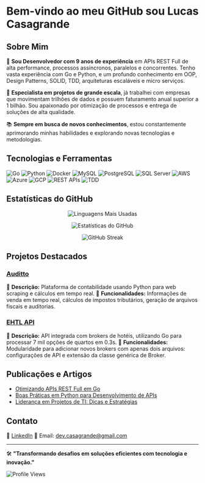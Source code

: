 # Bem-vindo ao meu GitHub sou Lucas Casagrande

## Sobre Mim

🎯 **Sou Desenvolvedor com 9 anos de experiência** em APIs REST Full de alta performance, processos assíncronos, paralelos e concorrentes. Tenho vasta experiência com Go e Python, e um profundo conhecimento em OOP, Design Patterns, SOLID, TDD, arquiteturas escaláveis e micro serviços.

🚀 **Especialista em projetos de grande escala**, já trabalhei com empresas que movimentam trilhões de dados e possuem faturamento anual superior a 1 bilhão. Sou apaixonado por otimização de processos e entrega de soluções de alta qualidade.

📚 **Sempre em busca de novos conhecimentos**, estou constantemente aprimorando minhas habilidades e explorando novas tecnologias e metodologias.

## Tecnologias e Ferramentas

![Go](https://img.shields.io/badge/Go-00ADD8?style=for-the-badge&logo=go&logoColor=white)
![Python](https://img.shields.io/badge/Python-3776AB?style=for-the-badge&logo=python&logoColor=white)
![Docker](https://img.shields.io/badge/Docker-2496ED?style=for-the-badge&logo=docker&logoColor=white)
![MySQL](https://img.shields.io/badge/MySQL-4479A1?style=for-the-badge&logo=mysql&logoColor=white)
![PostgreSQL](https://img.shields.io/badge/PostgreSQL-336791?style=for-the-badge&logo=postgresql&logoColor=white)
![SQL Server](https://img.shields.io/badge/SQL%20Server-CC2927?style=for-the-badge&logo=microsoft-sql-server&logoColor=white)
![AWS](https://img.shields.io/badge/AWS-232F3E?style=for-the-badge&logo=amazon-aws&logoColor=white)
![Azure](https://img.shields.io/badge/Azure-0078D4?style=for-the-badge&logo=microsoft-azure&logoColor=white)
![GCP](https://img.shields.io/badge/GCP-4285F4?style=for-the-badge&logo=google-cloud&logoColor=white)
![REST APIs](https://img.shields.io/badge/REST%20APIs-FF6C37?style=for-the-badge&logo=rest&logoColor=white)
![TDD](https://img.shields.io/badge/TDD-5C2D91?style=for-the-badge&logo=tdd&logoColor=white)

## Estatísticas do GitHub

<p align="center">
  <img src="https://github-readme-stats.vercel.app/api/top-langs/?username=Casagrande-Lucas&layout=compact&theme=radical&title_color=ff69b4&text_color=ffffff&bg_color=151515" alt="Linguagens Mais Usadas" />
</p>

<p align="center">
  <img src="https://github-readme-stats.vercel.app/api?username=Casagrande-Lucas&show_icons=true&theme=radical&count_private=true&custom_title=Lucas%20Casagrande's%20GitHub%20Stats&title_color=ff69b4&text_color=ffffff&icon_color=ff69b4&bg_color=151515" alt="Estatísticas do GitHub" />
</p>

<p align="center">
  <img src="https://github-readme-streak-stats.herokuapp.com/?user=Casagrande-Lucas&theme=radical&background=151515&ring=ff69b4&fire=ff69b4&currStreakLabel=ffffff&sideLabels=ffffff" alt="GitHub Streak" />
</p>

## Projetos Destacados

### [Auditto](https://github.com/Casagrande-Lucas/#)
🔧 **Descrição:** Plataforma de contabilidade usando Python para web scraping e cálculos em tempo real.
📌 **Funcionalidades:** Informações de venda em tempo real, cálculos de impostos tributários, geração de arquivos fiscais e auditorias.

### [EHTL API](https://github.com/Casagrande-Lucas/#)
🔧 **Descrição:** API integrada com brokers de hotéis, utilizando Go para processar 7 mil opções de quartos em 0.3s.
📌 **Funcionalidades:** Modularidade para adicionar novos brokers com apenas dois arquivos: configurações de API e extensão da classe genérica de Broker.

## Publicações e Artigos

- [Otimizando APIs REST Full em Go](https://medium.com/@casagrande-lucas/otimizando-apis-rest-full-em-go)
- [Boas Práticas em Python para Desenvolvimento de APIs](https://medium.com/@casagrande-lucas/boas-pr%C3%A1ticas-em-python-para-desenvolvimento-de-apis)
- [Liderança em Projetos de TI: Dicas e Estratégias](https://medium.com/@casagrande-lucas/lideran%C3%A7a-em-projetos-de-ti-dicas-e-estrat%C3%A9gias)

## Contato

💼 [LinkedIn](https://www.linkedin.com/in/lucas-casagrande-923103211/)
📧 Email: dev.casagrande@gmail.com

---

🛠️ **"Transformando desafios em soluções eficientes com tecnologia e inovação."**

![Profile Views](https://komarev.com/ghpvc/?username=Casagrande-Lucas&color=blue&style=flat-square)
